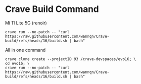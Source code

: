 # Crave Build Command
Mi 11 Lite 5G (renoir)

```
crave run --no-patch -- "curl https://raw.githubusercontent.com/wannqn/Crave-build/refs/heads/16/build.sh | bash"
```

All in one command

```
crave clone create --projectID 93 /crave-devspaces/evo16; \
cd evo16; \
crave run --no-patch -- "curl https://raw.githubusercontent.com/wannqn/Crave-build/refs/heads/16/build.sh | bash"
```
